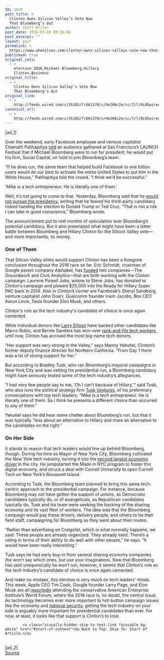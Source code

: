 ```yaml
---
ID: 1670
post_title: >
  Clinton Owns Silicon Valley’s Vote Now
  That Bloomberg’s Out
author: Staff Writer
post_date: 2016-03-09 00:38:06
post_excerpt: ""
layout: post
permalink: >
  https://www.whenitson.com/clinton-owns-silicon-valleys-vote-now-that-bloombergs-out/
published: true
original_cats:
  - >
    election 2016,Michael Bloomberg,Hillary
    Clinton,Business
original_title:
  - >
    Clinton Owns Silicon Valley’s Vote Now
    That Bloomberg’s Out
original_link:
  - >
    http://feeds.wired.com/c/35185/f/661370/s/4e206c2e/sc/7/l/0L0Swired0N0C20A160C0A30Cbloomberg0Eclinton0Eowns0Esilicon0Evalley0Evote0C/story01.htm
canonical_url:
  - >
    http://feeds.wired.com/c/35185/f/661370/s/4e206c2e/sc/7/l/0L0Swired0N0C20A160C0A30Cbloomberg0Eclinton0Eowns0Esilicon0Evalley0Evote0C/story01.htm
---
```

 [ad_1]
<br><div id=""><p>Over the weekend, early Facebook employee and venture capitalist Chamath Palihapitiya <a href="http://www.businessinsider.com/chamath-palihapitiya-wants-mike-bloomberg-for-us-president-2016-3" target="_blank">told</a> an audience gathered at San Francisco’s LAUNCH Festival that if Michael Bloomberg were to run for president, he would put his firm, Social Capital, on hold to join Bloomberg’s team. </p>
<p>“If he does run, the same team that helped build Facebook to one billion users would do our best to activate the entire United States to put him in the White House,” Palihapitiya told the crowd. “I think we’d be successful.”</p>
<p data-js="fader" class="pullquote carve fader">
	'Mike is a tech entrepreneur. He is literally one of them.'	<span class="attribution"/>
</p>

<p>Well, it’s not going to come to that. Yesterday, Bloomberg said that he <a href="http://www.bloombergview.com/articles/2016-03-07/the-2016-election-risk-that-michael-bloomberg-won-t-take" target="_blank">would not pursue the presidency</a>, writing that he feared his third-party candidacy risked handing the election to Donald Trump or Ted Cruz. “That is not a risk I can take in good conscience,” Bloomberg wrote.</p>
<p>The announcement put to rest months of speculation over Bloomberg’s potential candidacy. But it also preempted what might have been a bitter battle between Bloomberg and Hillary Clinton for the Silicon Valley vote—and more importantly, its money.</p>
<h3>One of Them</h3>
<p>That Silicon Valley elites would support Clinton has been a foregone conclusion throughout the 2016 race so far. Eric Schmidt, chairman of Google parent company Alphabet, has <a href="http://www.wired.com/2016/01/silicon-valley-influence-2016-election/" target="_blank">funded</a> two companies—The Groundwork and Civis Analytics—that are both working with the Clinton campaign. Laurene Powell Jobs, widow to Steve Jobs, has donated to Clinton’s campaign and plowed $25,000 into the Ready for Hillary Super PAC back in 2014. Also in Clinton’s corner are Facebook’s Sheryl Sandberg, venture capitalist John Doerr, Qualcomm founder Irwin Jacobs, Box CEO Aaron Levie, Tesla founder Elon Musk, and others. </p>
<p data-js="fader" class="pullquote carve fader">
	Clinton's role as the tech industry's candidate of choice is once again cemented.	<span class="attribution"/>
</p>

<p>While individual donors like <a href="http://www.wired.com/2016/01/silicon-valley-influence-2016-election/" target="_blank">Larry Ellison</a> have backed other candidates like Marco Rubio, and Bernie Sanders has won over <a href="http://www.wsj.com/articles/bernie-sanders-out-raises-hillary-clinton-in-silicon-valley-1455064230" target="_blank">rank-and-file tech workers</a>, until now, Clinton has accrued the most big-name tech donors. </p>
<p>“Her support was very strong in the Valley,” says Manny Yekutiel, Clinton’s former deputy finance director for Northern California. “From Day 1 there was a lot of strong support for her.”</p>
<p>But according to Bradley Tusk, who ran Bloomberg’s mayoral campaigns in New York City and was vetting his presidential run, a Bloomberg candidacy might have seriously tested some of the tech industry’s allegiances. </p>
<p>“I had very few people say to me, ‘Oh I can’t because of Hillary,'” said Tusk, who also runs the political strategy firm <a href="http://www.wired.com/2015/08/tusk-ventures/" target="_blank">Tusk Ventures</a>, of his preliminary conversations with top tech leaders. “Mike is a tech entrepreneur. He is literally one of them. So I think he presents a different choice than occurred to any of them.”</p>
<p>Yekutiel says he did hear some chatter about Bloomberg’s run, but that it was typically “less about an alternative to Hillary and more an alternative to the candidates on the right.”</p>
<h3>On Her Side</h3>
<p>It stands to reason that tech leaders would line up behind Bloomberg, though. During his time as Mayor of New York City, Bloomberg cultivated the New York tech industry, turning it into the <a href="https://www.mikebloomberg.com/news/tech-information-now-the-second-largest-engine-of-nyc-economy-supporting-262000-jobs/" target="_blank">second largest economic driver</a> in the city. He jumpstarted the Made in NYC program to foster this digital economy, and struck a deal with Cornell University to open Cornell Tech on New York’s Roosevelt Island.</p>



<p>According to Tusk, the Bloomberg team planned to bring this same tech-centric approach to the presidential campaign. For instance, because Bloomberg may not have gotten the support of unions, as Democratic candidates typically do, or of evangelicals, as Republican candidates typically do, Tusk and his team were seeking the backing of the sharing economy and its vast fleet of workers. The idea was that the Bloomberg campaign would pay these drivers, delivery people, and others to be their field staff, campaigning for Bloomberg as they went about their routes. </p>
<p>“Rather than advertising on Craigslist, which is what normally happens, we said: These people are already organized. They already exist. There’s a rating in terms of their ability to do well with other people,” he says. “It would have been really interesting.”</p>
<p>Tusk says he had early buy-in from several sharing economy companies (he won’t say which ones, but use your imagination). Now that Bloomberg has said unequivocally he won’t run, however, it seems that Clinton’s role as the tech industry’s candidate of choice is once again cemented. </p>
<p>And make no mistake, this election is very much on tech leaders’ minds. This week, Apple CEO Tim Cook, Google founder Larry Page, and Elon Musk are all <a href="http://www.huffingtonpost.com/entry/aei-world-forum-donald-trump_us_56ddbd38e4b0ffe6f8ea125d" target="_blank">reportedly</a> attending the conservative American Enterprise Institute’s World Forum, where the 2016 race is, no doubt, the central issue. As technology becomes ever more important to hot-button campaign issues like the economy and <a href="http://www.wired.com/2015/11/clinton-says-us-needs-silicon-valleys-help-to-defeat-isis/" target="_blank">national security</a>, getting the tech industry on your side is arguably more important for presidential candidates than ever. For now, at least, it looks like that support is Clinton’s to lose.</p>

			<a class="visually-hidden skip-to-text-link focusable bg-white" href="#start-of-content">Go Back to Top. Skip To: Start of Article.</a>

			
</div>
<br>[ad_2]
<br><a href="http://feeds.wired.com/c/35185/f/661370/s/4e206c2e/sc/7/l/0L0Swired0N0C20A160C0A30Cbloomberg0Eclinton0Eowns0Esilicon0Evalley0Evote0C/story01.htm">Source </a>